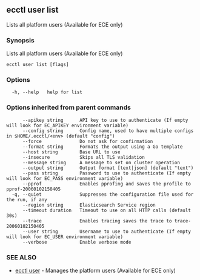 ## ecctl user list

Lists all platform users (Available for ECE only)

### Synopsis

Lists all platform users (Available for ECE only)

```
ecctl user list [flags]
```

### Options

```
  -h, --help   help for list
```

### Options inherited from parent commands

```
      --apikey string      API key to use to authenticate (If empty will look for EC_APIKEY environment variable)
      --config string      Config name, used to have multiple configs in $HOME/.ecctl/<env> (default "config")
      --force              Do not ask for confirmation
      --format string      Formats the output using a Go template
      --host string        Base URL to use
      --insecure           Skips all TLS validation
      --message string     A message to set on cluster operation
      --output string      Output format [text|json] (default "text")
      --pass string        Password to use to authenticate (If empty will look for EC_PASS environment variable)
      --pprof              Enables pprofing and saves the profile to pprof-20060102150405
  -q, --quiet              Suppresses the configuration file used for the run, if any
      --region string      Elasticsearch Service region
      --timeout duration   Timeout to use on all HTTP calls (default 30s)
      --trace              Enables tracing saves the trace to trace-20060102150405
      --user string        Username to use to authenticate (If empty will look for EC_USER environment variable)
      --verbose            Enable verbose mode
```

### SEE ALSO

* [ecctl user](ecctl_user.md)	 - Manages the platform users (Available for ECE only)

